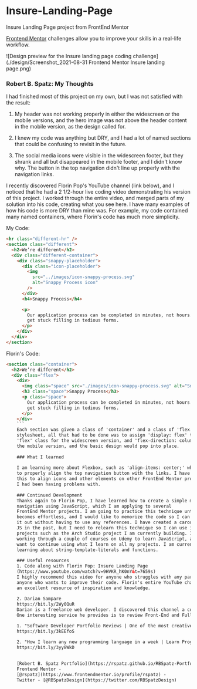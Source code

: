 # Insure-Landing-Page
Insure Landing Page project from FrontEnd Mentor

[Frontend Mentor](https://www.frontendmentor.io) challenges allow you to improve your skills in a real-life workflow.

![Design preview for the Insure landing page coding challenge](./design/Screenshot_2021-08-31 Frontend Mentor Insure landing page.png)

### Robert B. Spatz: My Thoughts

I had finished most of this project on my own, but I was not satisfied with
the result:

1. My header was not working properly in either the widescreen or the mobile
   versions, and the hero image was not above the header content in the mobile
   version, as the design called for.

2. I knew my code was anything but DRY, and I had a lot of named sections
   that could be confusing to revisit in the future.

3. The social media icons were visible in the widescreen footer, but they
   shrank and all but disappeared in the mobile footer, and I didn't know why.
   The button in the top navigation didn't line up properly with the
   navigation links.

I recently discovered Florin Pop's YouTube channel (link below), and I noticed
that he had a 2 1/2-hour live coding video demonstrating his version of this project.
I worked through the entire video, and merged parts of my solution into his
code, creating what you see here. I have many examples of how his code is
more DRY than mine was. For example, my code contained many named containers,
where Florin's code has much more simplicity.

My Code:

```html
<hr class="different-hr" />
<section class="different">
  <h2>We’re different</h2>
  <div class="different-container">
    <div class="snappy-placeholder">
      <div class="icon-placeholder">
        <img
          src="../images/icon-snappy-process.svg"
          alt="Snappy Process icon"
        />
      </div>
      <h4>Snappy Process</h4>

      <p>
        Our application process can be completed in minutes, not hours. Don’t
        get stuck filling in tedious forms.
      </p>
    </div>
  </div>
</section>
```

Florin's Code:

````html
<section class="container">
  <h2>We’re different</h2>
  <div class="flex">
    <div>
      <img class="space" src="./images/icon-snappy-process.svg" alt="Snappy" />
      <h3 class="space">Snappy Process</h3>
      <p class="space">
        Our application process can be completed in minutes, not hours. Don’t
        get stuck filling in tedious forms.
      </p>
    </div>
    ```
    Each section was given a class of 'container' and a class of 'flex.' In the
    stylesheet, all that had to be done was to assign 'display: flex' to the
    'flex' class for the widescreen version, and 'flex-direction: column' for
    the mobile version, and the basic design would pop into place.
    
    ### What I learned
    
    I am learning more about Flexbox, such as 'align-items: center;' which I used
    to properly align the top navigation button with the links. I have since used
    this to align icons and other elements on other FrontEnd Mentor projects that
    I had been having problems with.
    
    ### Continued Development
    Thanks again to Florin Pop, I have learned how to create a simple mobile
    navigation using JavaScript, which I am applying to several
    FrontEnd Mentor projects. I am going to practice this technique until it
    becomes effortless, and I would like to memorize the code so I can just type
    it out without having to use any references. I have created a carousel using
    JS in the past, but I need to relearn this technique so I can use it on
    projects such as the Arch Studio project I am currently building. I am
    working through a couple of courses on Udemy to learn JavaScript, and I
    want to continue using what I learn on all my projects. I am currently
    learning about string-template-literals and functions.
    
    ### Useful resources
    1. Code along with Florin Pop: Insure Landing Page
    (https://www.youtube.com/watch?v=9HVKR_hK0nY&t=7659s)
    I highly recommend this video for anyone who struggles with any part of this project, or for
    anyone who wants to improve their code. Florin's entire YouTube channel is
    an excellent resource of inspiration and knowledge.
    
    2. Darian Sampare
    https://bit.ly/2Wy0QuR
    Darian is a freelance web developer. I discovered this channel a couple of days ago, and I have found it to be an invaluable resource.
    One interesting service he provides is to review Front-End and Full-Stack Developer resumes and portfolio websites on his channel. His insights are invaluable. Two examples are:

    1. "Software Developer Portfolio Reviews | One of the most creative developer portfolios I’ve ever seen"
    https://bit.ly/3kEEfoS

    2. "How I learn any new programming language in a week | Learn Programming Fast"
    https://bit.ly/3yy8WkD
    
 
    [Robert B. Spatz Portfolio](https://rspatz.github.io/RBSpatz-Portfolio/)
    Frontend Mentor -
    [@rspatz](https://www.frontendmentor.io/profile/rspatz) -
    Twitter - [@RBSpatzDesign](https://twitter.com/RBSpatzDesign)
